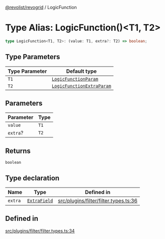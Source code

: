 [@revolist/revogrid](README.md) / LogicFunction

# Type Alias: LogicFunction()\<T1, T2\>

```ts
type LogicFunction<T1, T2>: (value: T1, extra?: T2) => boolean;
```

## Type Parameters

| Type Parameter | Default type |
| ------ | ------ |
| `T1` | [`LogicFunctionParam`](TypeAlias.LogicFunctionParam.md) |
| `T2` | [`LogicFunctionExtraParam`](TypeAlias.LogicFunctionExtraParam.md) |

## Parameters

| Parameter | Type |
| ------ | ------ |
| `value` | `T1` |
| `extra`? | `T2` |

## Returns

`boolean`

## Type declaration

| Name | Type | Defined in |
| ------ | ------ | ------ |
| `extra` | [`ExtraField`](TypeAlias.ExtraField.md) | [src/plugins/filter/filter.types.ts:36](https://github.com/revolist/revogrid/blob/1d0ce44a71b6b80efaa7b83dae9a188a9f2de653/src/plugins/filter/filter.types.ts#L36) |

## Defined in

[src/plugins/filter/filter.types.ts:34](https://github.com/revolist/revogrid/blob/1d0ce44a71b6b80efaa7b83dae9a188a9f2de653/src/plugins/filter/filter.types.ts#L34)
